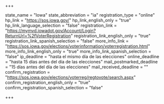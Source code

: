 +++

state_name = "Iowa"
state_abbreviation = "ia"
registration_type = "online"
hp_link = "https://sos.iowa.gov/"
hp_link_english_only = "true"
hp_link_language_selection = "false"
registration_link = "https://mymvd.iowadot.gov/Account/Login?ReturnUrl=%2fVoterRegistration"
registration_link_english_only = "true"
registration_link_spanish_selection = "false"
more_info_link = "https://sos.iowa.gov/elections/voterinformation/voterregistration.html"
more_info_link_english_only = "true"
more_info_link_spanish_selection = "false"
ip_deadline = "hasta el mismo día de las elecciones"
online_deadline = "hasta 15 días antes del día de las elecciones"
mail_postmarked_deadline = "15 días antes del día de las elecciones"
mail_received_deadline = ""
confirm_registration = "https://sos.iowa.gov/elections/voterreg/regtovote/search.aspx"
confirm_registration_english_only = "true"
confirm_registration_spanish_selection = "false"

+++